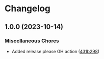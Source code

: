 # Changelog

## 1.0.0 (2023-10-14)


### Miscellaneous Chores

* Added release please GH action ([431b298](https://github.com/d3p0t/core/commit/431b298b5b3061ae6fa7575abb8631d0f1376c68))
